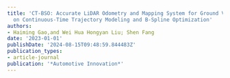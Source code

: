 ```yaml
---
title: 'CT-BSO: Accurate LiDAR Odometry and Mapping System for Ground Vehicles Based
  on Continuous-Time Trajectory Modeling and B-Spline Optimization'
authors:
- Haiming Gao,and Wei Hua Hongyan Liu; Shen Fang
date: '2023-01-01'
publishDate: '2024-08-15T09:48:59.844483Z'
publication_types:
- article-journal
publication: '*Automotive Innovation*'
---
```

